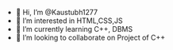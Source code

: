 - 👋 Hi, I’m @Kaustubh1277
- 👀 I’m interested in HTML,CSS,JS
- 🌱 I’m currently learning C++, DBMS
- 💞️ I’m looking to collaborate on Project of C++
<!-- 📫 How to reach me ...
- 😄 Pronouns: ...
- ⚡ Fun fact: ...

<!---
Kaustubh1277/Kaustubh1277 is a ✨ special ✨ repository because its `README.md` (this file) appears on your GitHub profile.
You can click the Preview link to take a look at your changes.
--->
